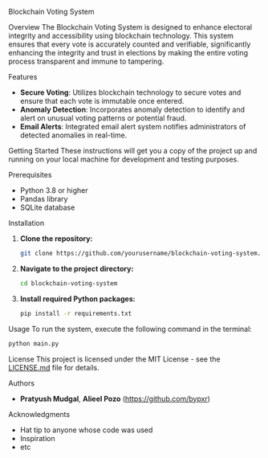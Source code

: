 
 Blockchain Voting System

 Overview
The Blockchain Voting System is designed to enhance electoral integrity and accessibility using blockchain technology. This system ensures that every vote is accurately counted and verifiable, significantly enhancing the integrity and trust in elections by making the entire voting process transparent and immune to tampering.

 Features
- **Secure Voting**: Utilizes blockchain technology to secure votes and ensure that each vote is immutable once entered.
- **Anomaly Detection**: Incorporates anomaly detection to identify and alert on unusual voting patterns or potential fraud.
- **Email Alerts**: Integrated email alert system notifies administrators of detected anomalies in real-time.

 Getting Started
These instructions will get you a copy of the project up and running on your local machine for development and testing purposes.

 Prerequisites
- Python 3.8 or higher
- Pandas library
- SQLite database

 Installation
1. **Clone the repository:**
   ```bash
   git clone https://github.com/yourusername/blockchain-voting-system.git
   ```
2. **Navigate to the project directory:**
   ```bash
   cd blockchain-voting-system
   ```
3. **Install required Python packages:**
   ```bash
   pip install -r requirements.txt
   ```

 Usage
To run the system, execute the following command in the terminal:
```bash
python main.py
```

 License
This project is licensed under the MIT License - see the [LICENSE.md](LICENSE.md) file for details.

 Authors
- **Pratyush Mudgal**, **Alieel Pozo** (https://github.com/bypxr)

 Acknowledgments
- Hat tip to anyone whose code was used
- Inspiration
- etc
